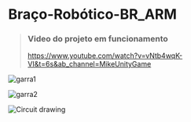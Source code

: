 # Braço-Robótico-BR_ARM

> ### Video do projeto em funcionamento
> https://www.youtube.com/watch?v=vNtb4wqK-VI&t=6s&ab_channel=MikeUnityGame

![garra1](https://user-images.githubusercontent.com/79748858/111413261-b09d3b00-86bc-11eb-96d0-33e722141c56.jpg)

![garra2](https://user-images.githubusercontent.com/79748858/111413269-b3982b80-86bc-11eb-9c5c-ef227c436cc0.jpg)

![Circuit drawing](https://user-images.githubusercontent.com/79748858/111413327-cdd20980-86bc-11eb-90b4-9520431652d9.jpg)
